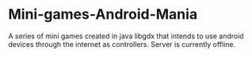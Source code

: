 # Mini-games-Android-Mania
 
A series of mini games created in java libgdx that intends to use android devices through the internet as controllers.
Server is currently offline.
